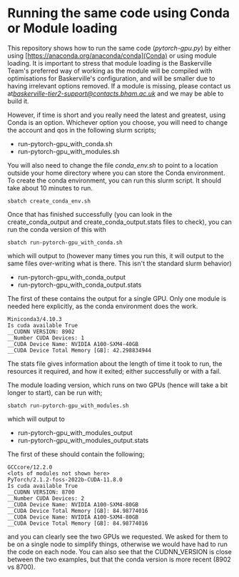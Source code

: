 # Running the same code using Conda or Module loading

This repository shows how to run the same code (*pytorch-gpu.py*) by either using [https://anaconda.org/anaconda/conda](Conda) or using module loading. It is important to stress that module loading is the Baskerville Team's preferred way of working as the module will be compiled with optimisations for Baskerville's configuration, and will be smaller due to having irrelevant options removed. If a module is missing, please contact us at*baskerville-tier2-support@contacts.bham.ac.uk* and we may be able to build it.

However, if time is short and you really need the latest and greatest, using Conda is an option. Whichever option you choose, you will need to change the account and qos in the following slurm scripts;

+ run-pytorch-gpu_with_conda.sh
+ run-pytorch-gpu_with_modules.sh

You will also need to change the file *conda_env.sh* to point to a location outside your home directory where you can store the Conda environment. To create the conda environment, you can run this slurm script. It should take about 10 minutes to run.

```
sbatch create_conda_env.sh
```

Once that has finished successfully (you can look in the create_conda_output and create_conda_output.stats files to check),  you can run the conda version of this with
```
sbatch run-pytorch-gpu_with_conda.sh
```

which will output to (however many times you run this, it will output to the same files over-writing what is there. This isn't the standard slurm behavior) 

+ run-pytorch-gpu_with_conda_output
+ run-pytorch-gpu_with_conda_output.stats

The first of these contains the output for a single GPU. Only one module is needed here explicitly, as the conda environment does the work. 

```
Miniconda3/4.10.3
Is cuda available True
__CUDNN VERSION: 8902
__Number CUDA Devices: 1
__CUDA Device Name: NVIDIA A100-SXM4-40GB
__CUDA Device Total Memory [GB]: 42.298834944
```

The stats file gives information about the length of time it took to run, the resources it required, and how it exited; either successfully or with a fail.

The module loading version, which runs on two GPUs (hence will take a bit longer to start), can be run with;

```
sbatch run-pytorch-gpu_with_modules.sh
```

which will output to 

+ run-pytorch-gpu_with_modules_output
+ run-pytorch-gpu_with_modules_output.stats

The first of these should contain the following;
```
GCCcore/12.2.0
<lots of modules not shown here>
PyTorch/2.1.2-foss-2022b-CUDA-11.8.0
Is cuda available True
__CUDNN VERSION: 8700
__Number CUDA Devices: 2
__CUDA Device Name: NVIDIA A100-SXM4-80GB
__CUDA Device Total Memory [GB]: 84.98774016
__CUDA Device Name: NVIDIA A100-SXM4-80GB
__CUDA Device Total Memory [GB]: 84.98774016

```

and you can clearly see the two GPUs we requested. We asked for them to be on a single node to simplify things, otherwise we would have had to run the code on each node. You can also see that the CUDNN_VERSION is close between the two examples, but that the conda version is more recent (8902 vs 8700).